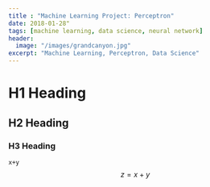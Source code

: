 ```yaml
---
title : "Machine Learning Project: Perceptron"
date: 2018-01-28"
tags: [machine learning, data science, neural network]
header:
  image: "/images/grandcanyon.jpg"
excerpt: "Machine Learning, Perceptron, Data Science"
---
```


# H1 Heading

## H2 Heading

### H3 Heading

`x+y`
$$z=x+y$$
